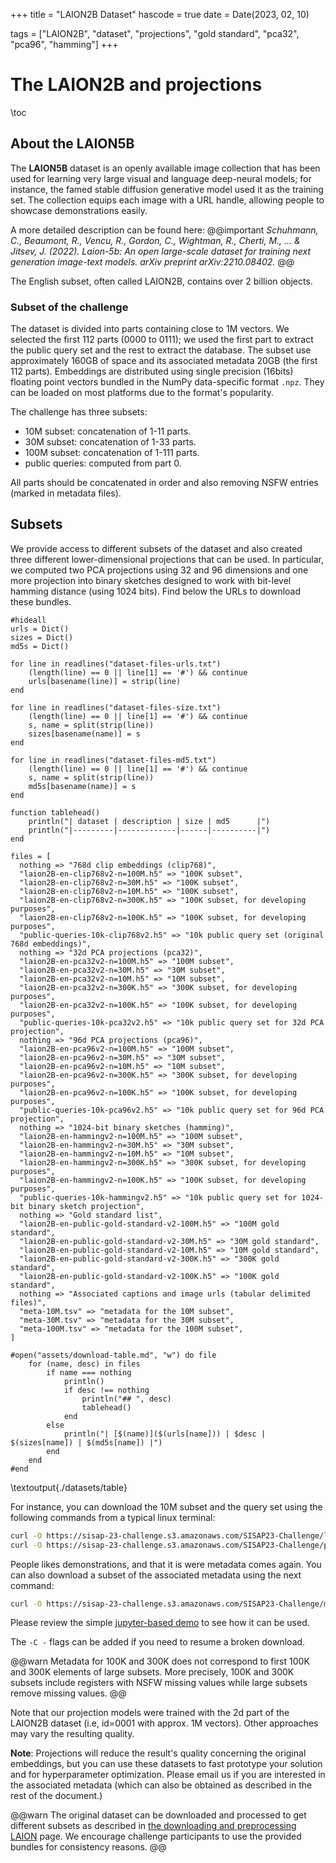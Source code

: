 +++
title = "LAION2B Dataset"
hascode = true
date = Date(2023, 02, 10)

tags = ["LAION2B", "dataset", "projections", "gold standard", "pca32", "pca96", "hamming"]
+++
# The LAION2B and projections

\toc

## About the LAION5B

The **LAION5B** dataset is an openly available image collection that has been used for learning very large visual and language deep-neural models; for instance, the famed stable diffusion generative model used it as the training set.
The collection equips each image with a URL handle, allowing people to showcase demonstrations easily.

A more detailed description can be found here:
@@important
_Schuhmann, C., Beaumont, R., Vencu, R., Gordon, C., Wightman, R., Cherti, M., ... & Jitsev, J. (2022). Laion-5b: An open large-scale dataset for training next generation image-text models. arXiv preprint arXiv:2210.08402._
@@

The English subset, often called LAION2B, contains over 2 billion objects.


### Subset of the challenge
The dataset is divided into parts containing close to 1M vectors. We selected the first 112 parts (0000 to 0111); we used the first part to extract the public query set and the rest to extract the database. The subset use approximately 160GB of space and its associated metadata 20GB (the first 112 parts). Embeddings are distributed using single precision (16bits) floating point vectors bundled in the NumPy data-specific format `.npz`. They can be loaded on most platforms due to the format's popularity.

The challenge has three subsets:

- 10M subset: concatenation of 1-11 parts.
- 30M subset: concatenation of 1-33 parts.
- 100M subset: concatenation of 1-111 parts.
- public queries: computed from part 0.

All parts should be concatenated in order and also removing NSFW entries (marked in metadata files).

## Subsets

We provide access to different subsets of the dataset and also created three different lower-dimensional projections that can be used. In particular, we computed two PCA projections using 32 and 96 dimensions and one more projection into binary sketches designed to work with bit-level hamming distance (using 1024 bits). Find below the URLs to download these bundles. 

```julia:./datasets/table
#hideall
urls = Dict()
sizes = Dict()
md5s = Dict()

for line in readlines("dataset-files-urls.txt")
    (length(line) == 0 || line[1] == '#') && continue
    urls[basename(line)] = strip(line)
end

for line in readlines("dataset-files-size.txt")
    (length(line) == 0 || line[1] == '#') && continue
    s, name = split(strip(line))
    sizes[basename(name)] = s
end

for line in readlines("dataset-files-md5.txt")
    (length(line) == 0 || line[1] == '#') && continue
    s, name = split(strip(line))
    md5s[basename(name)] = s
end

function tablehead() 
    println("| dataset | description | size | md5      |")
    println("|---------|-------------|------|----------|")
end

files = [
  nothing => "768d clip embeddings (clip768)",
  "laion2B-en-clip768v2-n=100M.h5" => "100K subset",
  "laion2B-en-clip768v2-n=30M.h5" => "100K subset",
  "laion2B-en-clip768v2-n=10M.h5" => "100K subset",
  "laion2B-en-clip768v2-n=300K.h5" => "100K subset, for developing purposes",
  "laion2B-en-clip768v2-n=100K.h5" => "100K subset, for developing purposes",
  "public-queries-10k-clip768v2.h5" => "10k public query set (original 768d embeddings)",
  nothing => "32d PCA projections (pca32)",
  "laion2B-en-pca32v2-n=100M.h5" => "100M subset",
  "laion2B-en-pca32v2-n=30M.h5" => "30M subset",
  "laion2B-en-pca32v2-n=10M.h5" => "10M subset",
  "laion2B-en-pca32v2-n=300K.h5" => "300K subset, for developing purposes",
  "laion2B-en-pca32v2-n=100K.h5" => "100K subset, for developing purposes",
  "public-queries-10k-pca32v2.h5" => "10k public query set for 32d PCA projection",
  nothing => "96d PCA projections (pca96)",
  "laion2B-en-pca96v2-n=100M.h5" => "100M subset",
  "laion2B-en-pca96v2-n=30M.h5" => "30M subset",
  "laion2B-en-pca96v2-n=10M.h5" => "10M subset",
  "laion2B-en-pca96v2-n=300K.h5" => "300K subset, for developing purposes",
  "laion2B-en-pca96v2-n=100K.h5" => "100K subset, for developing purposes",
  "public-queries-10k-pca96v2.h5" => "10k public query set for 96d PCA projection",
  nothing => "1024-bit binary sketches (hamming)",
  "laion2B-en-hammingv2-n=100M.h5" => "100M subset",
  "laion2B-en-hammingv2-n=30M.h5" => "30M subset",
  "laion2B-en-hammingv2-n=10M.h5" => "10M subset",
  "laion2B-en-hammingv2-n=300K.h5" => "300K subset, for developing purposes",
  "laion2B-en-hammingv2-n=100K.h5" => "100K subset, for developing purposes",
  "public-queries-10k-hammingv2.h5" => "10k public query set for 1024-bit binary sketch projection",
  nothing => "Gold standard list",
  "laion2B-en-public-gold-standard-v2-100M.h5" => "100M gold standard",
  "laion2B-en-public-gold-standard-v2-30M.h5" => "30M gold standard",
  "laion2B-en-public-gold-standard-v2-10M.h5" => "10M gold standard",
  "laion2B-en-public-gold-standard-v2-300K.h5" => "300K gold standard",
  "laion2B-en-public-gold-standard-v2-100K.h5" => "100K gold standard",
  nothing => "Associated captions and image urls (tabular delimited files)",
  "meta-10M.tsv" => "metadata for the 10M subset",
  "meta-30M.tsv" => "metadata for the 30M subset",
  "meta-100M.tsv" => "metadata for the 100M subset",
]

#open("assets/download-table.md", "w") do file
    for (name, desc) in files
        if name === nothing
            println()
            if desc !== nothing
                println("## ", desc)
                tablehead()
            end
        else
            println("| [$(name)]($(urls[name])) | $desc | $(sizes[name]) | $(md5s[name]) |")
        end
    end
#end

```

\textoutput{./datasets/table}


For instance, you can download the 10M subset and the query set using the following commands from a typical linux terminal:
```bash
curl -O https://sisap-23-challenge.s3.amazonaws.com/SISAP23-Challenge/laion2B-en-clip768v2-n=10M.h5
curl -O https://sisap-23-challenge.s3.amazonaws.com/SISAP23-Challenge/public-queries-10k-clip768v2.h5
```

People likes demonstrations, and that it is were metadata comes again. You can also download a subset of the associated metadata using the next command:
```bash
curl -O https://sisap-23-challenge.s3.amazonaws.com/SISAP23-Challenge/meta-10M.tsv
```

Please review the simple [jupyter-based demo](https://github.com/sisap-challenges/sisap2023/blob/main/demo10M.ipynb) to see how it can be used.

The `-C -` flags can be added if you need to resume a broken download.

@@warn
Metadata for 100K and 300K does not correspond to first 100K and 300K elements of large subsets. More precisely, 100K and 300K subsets include registers with NSFW missing values while large subsets remove missing values.
@@

<!--
## Projection's recall and baseline search times (bruteforce)
Each projection is an approximation of the original CLIP embeddings; therefore, they produce a quality reduction. For instance, we computed the upper bound recall scores (using brute force) for searching for the 30 nearest neighbors are:


```julia:./table-recall
#hideall
### using DataFrames, CSV
### table = CSV.read("recall-projections.csv", DataFrame)
### 
### # data size algo buildtime querytime params recall 
### 
### println("| data | size | recall | querytime (32 cores / 64 threads) |")
### println("|------|------|--------|-----------------------|")
### for r in eachrow(table)
###     recall = round(r.recall, digits=4)
###     querytime = round(r.querytime, digits=2)
###     println("|$(r.data)|$(r.size)|$(recall)|$(querytime)s|")
### end
## \textoutput{./table-recall}
```


-->

Note that our projection models were trained with the 2d part of the LAION2B dataset (i.e, id=0001 with approx. 1M vectors). Other approaches may vary the resulting quality.


**Note**: Projections will reduce the result's quality concerning the original embeddings, but you can use these datasets to fast prototype your solution and for hyperparameter optimization. Please email us if you are interested in the associated metadata (which can also be obtained as described in the rest of the document.)

@@warn
The original dataset can be downloaded and processed to get different subsets as described in
[the downloading and preprocessing LAION](/downloading-laion/) page. We encourage challenge participants to use the provided bundles for consistency reasons.
@@